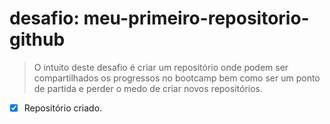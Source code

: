 # desafio: meu-primeiro-repositorio-github

> O intuito deste desafio é criar um repositório onde podem ser compartilhados os progressos no bootcamp bem como ser um ponto de partida e perder o medo de criar novos repositórios.

- [x] Repositório criado.
